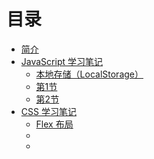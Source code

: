 # 目录

* [简介](README.md)
* [JavaScript 学习笔记](javascript.md)
    * [本地存储（LocalStorage）](javascript-localstorage.md)
    * [第1节](c1s1.md)
    * [第2节](c1s2.md)
* [CSS 学习笔记](c2.md)
    * [Flex 布局](css-flex.md)
    * []()
    * []()
